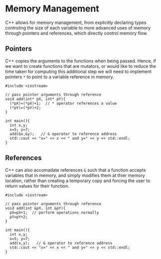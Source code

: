 # Memory Management
C++ allows for memory management, from explicitly declaring types controling the size of each variable to more advanced uses of memory through pointers and references, 
which directly control memory flow.  

## Pointers
C++ copies the arguments to the functions when being passed. Hence, if we want to create functions that are mutators, or would like to reduce the time taken for computing this
additional step we will need to implement pointers `*` to point to a variable reference in memory.
```
#include <iostream>

// pass pointer arguments through reference
void add(int* pX, int* pY){
  (*pX)=(*pX)+1;  // * operator references a value
  (*pY)=(*pY)+2;
}

int main(){
  int x,y;
  x=5; y=7;
  add(&x,&y);   // & operator to reference address
  std::cout << "x=" << x << " and y=" << y << std::endl;
}
```
## References
C++ can also accomadate references `&` such that a function accepts variables that in memory, and simply modifies them at thier memory location, rather than creating a temporary
copy and forcing the user to return values for their function. 
```
#include <iostream>

// pass pointer arguments through reference
void add(int &pX, int &pY){
  pX=pX+1;  // perform operations normally
  pY=pY+2;
}

int main(){
  int x,y;
  x=5; y=7;
  add(x,y);   // & operator to reference address
  std::cout << "x=" << x << " and y=" << y << std::endl;
}
```

